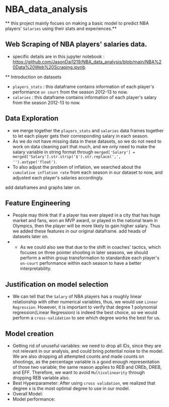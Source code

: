 # NBA_data_analysis
** this project mainly focues on making a basic model to predict NBA players' `Salaries` using their stats and experiences.**

## Web Scraping of NBA players' salaries data.
- specific details are in this jupyter notebook : https://github.com/JasonDai1219/NBA_data_analysis/blob/main/NBA%20Data%20Web%20Scraping.ipynb

** Introduction on datasets
- `players_stats` : this dataframe contains information of each player's performance `on court` from the season 2012-13 to now.
- `salaries` : this dataframe contains information of each player's salary from the season 2012-13 to now.

## Data Exploration
- we merge together the `players_stats` and `salaries` data frames together to let each player gets their corresponding salary in each season.
- As we do not have missing data in these datasets, so we do not need to work on data cleaning part that much, and we only need to make the salary variable in string format through `merged['Salary'] = merged['Salary'].str.strip('$').str.replace(',', '').astype('float')`.
- To also adjust the problem of inflation, we searched about the `cumulative inflation rate` from each season in our dataset to now, and adjusted each player's salaries accordingly. 

add dataframes and graphs later on.

## Feature Engineering

- People may think that if a player has ever played in a city that has huge market and fans, won an MVP award, or played in the national team in Olympics, then the player will be more likely to gain higher salary. Thus we added these features in our original dataframe.
add heads of datasets later on.
- - As we could also see that due to the shift in coaches' tactics, which focuses on three pointer shooting in later seasons, we should perform a within group transformation to standardize each player's `on-court` performance within each season to have a better interpretability.

## Justification on model selection
- We can tell that the `Salary` of NBA players has a roughly linear relationship with other numerical variables, thus, we would use `Linear Regression`. However, it is important to verify that degree 1 polynomial regression(Linear Regression) is indeed the best choice, so we would perform a `cross-validation` to see which degree works the best for us.

## Model creation
- Getting rid of unuseful variables: we need to drop all IDs, since they are not relevant in our analysis, and could bring potential noise to the model. We are also dropping all attempted counts and made counts on shootings, as the percentage variable is a good enough representation of those two variable; the same reason applies to REB and OREb, DREB, and EFF. Therefore, we want to avoid `Multicolinearity` through dropping REB variable also.
- Best Hyperparameter: After using `cross validation`, we realized that degree x is the most optimal degree to use in our model.
- Overall Model: 
- Model performance: 
